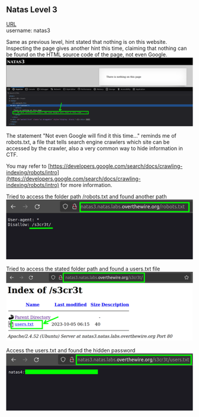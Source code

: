 ## Natas Level 3

[URL](http://natas3.natas.labs.overthewire.org) <br>
username: natas3 <br>

Same as previous level, hint stated that nothing is on this website. <br>
Inspecting the page gives another hint this time, claiming that nothing can be found on the HTML source code of the page, not even Google. <br>
![Level3_hint.png](https://github.com/Johnchauyu/NatasOverTheWire-writeup/blob/main/Screenshots/Level3/Level3_hint.png) <br>

The statement "Not even Google will find it this time..." reminds me of robots.txt, a file that tells search engine crawlers which site can be accessed by the crawler, also a very common way to hide information in CTF. <br>

You may refer to [https://developers.google.com/search/docs/crawling-indexing/robots/intro](https://developers.google.com/search/docs/crawling-indexing/robots/intro) for more information. <br>

Tried to access the folder path /robots.txt and found another path <br>
![Level3_robotstxt.png](https://github.com/Johnchauyu/NatasOverTheWire-writeup/blob/main/Screenshots/Level3/Level3_robotstxt.png) <br>
 
Tried to access the stated folder path and found a users.txt file <br>
![Level3_secretpath.png](https://github.com/Johnchauyu/NatasOverTheWire-writeup/blob/main/Screenshots/Level3/Level3_secretpath.png) <br>

Access the users.txt and found the hidden password <br>
![Level3_userstxt.png](https://github.com/Johnchauyu/NatasOverTheWire-writeup/blob/main/Screenshots/Level3/Level3_userstxt.png) <br>


